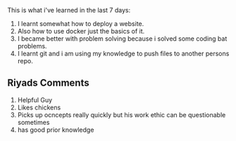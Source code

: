 This is what i've learned in the last 7 days:
1. I learnt somewhat how to deploy a website.
2. Also how to use docker just the basics of it.
3. I became better with problem solving because i solved some coding bat problems.
4. I learnt git and i am using my knowledge to push files to another persons repo.

## Riyads Comments
1. Helpful Guy 
2. Likes chickens
3. Picks up ocncepts really quickly but his work ethic can be questionable sometimes
4. has good prior knowledge 